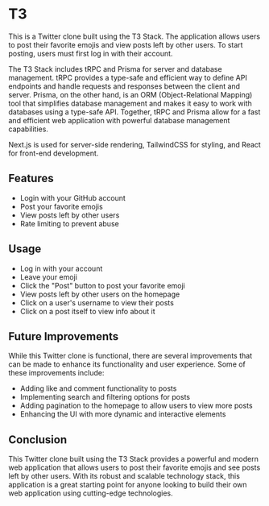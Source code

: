 # T3 

This is a Twitter clone built using the T3 Stack. The application allows users to post their favorite emojis and view posts left by other users. To start posting, users must first log in with their account.

The T3 Stack includes tRPC and Prisma for server and database management. tRPC provides a type-safe and efficient way to define API endpoints and handle requests and responses between the client and server. Prisma, on the other hand, is an ORM (Object-Relational Mapping) tool that simplifies database management and makes it easy to work with databases using a type-safe API. Together, tRPC and Prisma allow for a fast and efficient web application with powerful database management capabilities.

Next.js is used for server-side rendering, TailwindCSS for styling, and React for front-end development.

## Features

- Login with your GitHub account
- Post your favorite emojis
- View posts left by other users
- Rate limiting to prevent abuse

## Usage

- Log in with your account
- Leave your emoji
- Click the "Post" button to post your favorite emoji
- View posts left by other users on the homepage
- Click on a user's username to view their posts
- Click on a post itself to view info about it

## Future Improvements

While this Twitter clone is functional, there are several improvements that can be made to enhance its functionality and user experience. Some of these improvements include:

- Adding like and comment functionality to posts
- Implementing search and filtering options for posts
- Adding pagination to the homepage to allow users to view more posts
- Enhancing the UI with more dynamic and interactive elements

## Conclusion

This Twitter clone built using the T3 Stack provides a powerful and modern web application that allows users to post their favorite emojis and see posts left by other users. With its robust and scalable technology stack, this application is a great starting point for anyone looking to build their own web application using cutting-edge technologies.
